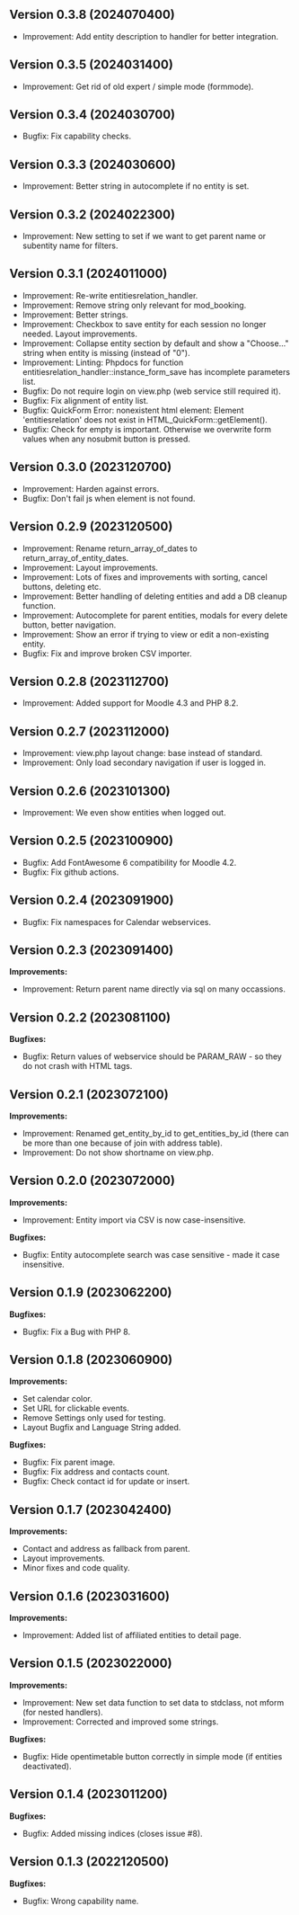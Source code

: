 ## Version 0.3.8 (2024070400)
* Improvement: Add entity description to handler for better integration.

## Version 0.3.5 (2024031400)
* Improvement: Get rid of old expert / simple mode (formmode).

## Version 0.3.4 (2024030700)
* Bugfix: Fix capability checks.

## Version 0.3.3 (2024030600)
* Improvement: Better string in autocomplete if no entity is set.

## Version 0.3.2 (2024022300)
* Improvement: New setting to set if we want to get parent name or subentity name for filters.

## Version 0.3.1 (2024011000)
* Improvement: Re-write entitiesrelation_handler.
* Improvement: Remove string only relevant for mod_booking.
* Improvement: Better strings.
* Improvement: Checkbox to save entity for each session no longer needed. Layout improvements.
* Improvement: Collapse entity section by default and show a "Choose..." string when entity is missing (instead of "0").
* Improvement: Linting: Phpdocs for function entitiesrelation_handler::instance_form_save has incomplete parameters list.
* Bugfix: Do not require login on view.php (web service still required it).
* Bugfix: Fix alignment of entity list.
* Bugfix: QuickForm Error: nonexistent html element: Element 'entitiesrelation' does not exist in HTML_QuickForm::getElement().
* Bugfix: Check for empty is important. Otherwise we overwrite form values when any nosubmit button is pressed.

## Version 0.3.0 (2023120700)
* Improvement: Harden against errors.
* Bugfix: Don't fail js when element is not found.

## Version 0.2.9 (2023120500)
* Improvement: Rename return_array_of_dates to return_array_of_entity_dates.
* Improvement: Layout improvements.
* Improvement: Lots of fixes and improvements with sorting, cancel buttons, deleting etc.
* Improvement: Better handling of deleting entities and add a DB cleanup function.
* Improvement: Autocomplete for parent entities, modals for every delete button, better navigation.
* Improvement: Show an error if trying to view or edit a non-existing entity.
* Bugfix: Fix and improve broken CSV importer.

## Version 0.2.8 (2023112700)
* Improvement: Added support for Moodle 4.3 and PHP 8.2.

## Version 0.2.7 (2023112000)
* Improvement: view.php layout change: base instead of standard.
* Improvement: Only load secondary navigation if user is logged in.

## Version 0.2.6 (2023101300)
* Improvement: We even show entities when logged out.

## Version 0.2.5 (2023100900)
* Bugfix: Add FontAwesome 6 compatibility for Moodle 4.2.
* Bugfix: Fix github actions.

## Version 0.2.4 (2023091900)
* Bugfix: Fix namespaces for Calendar webservices.

## Version 0.2.3 (2023091400)
**Improvements:**
* Improvement: Return parent name directly via sql on many occassions.

## Version 0.2.2 (2023081100)
**Bugfixes:**
* Bugfix: Return values of webservice should be PARAM_RAW - so they do not crash with HTML tags.

## Version 0.2.1 (2023072100)
**Improvements:**
* Improvement: Renamed get_entity_by_id to get_entities_by_id
    (there can be more than one because of join with address table).
* Improvement: Do not show shortname on view.php.

## Version 0.2.0 (2023072000)
**Improvements:**
* Improvement: Entity import via CSV is now case-insensitive.

**Bugfixes:**
* Bugfix: Entity autocomplete search was case sensitive - made it case insensitive.

## Version 0.1.9 (2023062200)
**Bugfixes:**
* Bugfix: Fix a Bug with PHP 8.

## Version 0.1.8 (2023060900)
**Improvements:**
* Set calendar color.
* Set URL for clickable events.
* Remove Settings only used for testing.
* Layout Bugfix and Language String added.

**Bugfixes:**
* Bugfix: Fix parent image.
* Bugfix: Fix address and contacts count.
* Bugfix: Check contact id for update or insert.

## Version 0.1.7 (2023042400)
**Improvements:**
* Contact and address as fallback from parent.
* Layout improvements.
* Minor fixes and code quality.

## Version 0.1.6 (2023031600)
**Improvements:**
* Improvement: Added list of affiliated entities to detail page.

## Version 0.1.5 (2023022000)
**Improvements:**
* Improvement: New set data function to set data to stdclass, not mform (for nested handlers).
* Improvement: Corrected and improved some strings.

**Bugfixes:**
* Bugfix: Hide opentimetable button correctly in simple mode (if entities deactivated).

## Version 0.1.4 (2023011200)
**Bugfixes:**
* Bugfix: Added missing indices (closes issue #8).

## Version 0.1.3 (2022120500)
**Bugfixes:**
* Bugfix: Wrong capability name.
